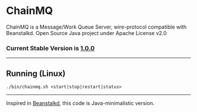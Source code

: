 # ChainMQ

ChainMQ is a Message/Work Queue Server, wire-protocol compatible with Beanstalkd. Open Source Java project under Apache License v2.0

### Current Stable Version is [1.0.0](https://maven-release.s3.amazonaws.com/release/org/javastack/chainmq/1.0.0./chainmq-1.0.0-bin.zip)

---

## Running (Linux)

    ./bin/chainmq.sh <start|stop|restart|status>

---
Inspired in [Beanstalkd](http://kr.github.io/beanstalkd/), this code is Java-minimalistic version.
